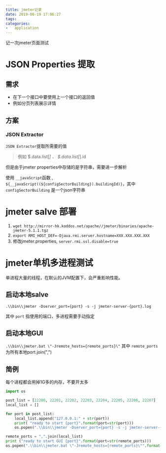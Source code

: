 ```yaml
---
title: jmeter记录
date: 2019-06-19 17:06:27
tags:
categories:
-   application
---
```


记一次jmeter页面测试

<!--more-->

# JSON Properties 提取
## 需求
+ 在下一个接口中要使用上一个接口的返回值
+ 例如分页列表展示详情
## 方案
### JSON Extractor
`JSON Extractor`提取所需要的值
> 例如 $.data.list[*] 、 $.data.list[*].id

但是由于jmeter properties中存储的是字符串，需要进一步解析

使用 `__javaScript`函数 , `${__javaScript((${configSectorBuilding}).buildingId)}`，其中 `configSectorBuilding` 是一个json字符串

# jmeter salve 部署
1. `wget http://mirror-hk.koddos.net/apache//jmeter/binaries/apache-jmeter-5.1.1.tgz`
2. `export RMI_HOST_DEF=-Djava.rmi.server.hostname=XXX.XXX.XXX.XXX`
3. 修改jmeter.properties, `server.rmi.ssl.disable=true`

# jmeter单机多进程测试
单进程大量的线程，在默认的JVM配置下，会严重影响性能。

## 启动本地salve
`.\\bin\\jmeter -Dserver_port={port} -s -j jmeter-server-{port}.log`

其中 `port` 指使用的端口，多进程需要手动指定

## 启动本地GUI
`.\\bin\\jmeter.bat \"-Jremote_hosts={remote_ports}\"`
其中 `remote_ports` 为所有本地port.join(",")

## 简例
每个进程都会用掉1G多的内存，不要开太多

```python
import os

post_list = [22200, 22201, 22202, 22203, 22204, 22205, 22206, 22207]
local_list = []

for port in post_list:
    local_list.append("127.0.0.1:" + str(port))
    print( "ready to start {port}".format(port=str(port)))
    os.popen(".\\bin\\jmeter -Dserver_port={port} -s -j jmeter-server-{port}.log".format(port=str(port)))

remote_ports = ",".join(local_list)
print ("ready to start GUI {port}".format(port=str(remote_ports)))
os.popen(".\\bin\\jmeter.bat \"-Jremote_hosts={remote_ports}\"".format(remote_ports=remote_ports))

```

